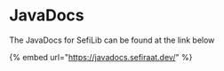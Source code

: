 # JavaDocs

The JavaDocs for SefiLib can be found at the link below

{% embed url="https://javadocs.sefiraat.dev/" %}
